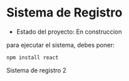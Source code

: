 <h1>Sistema de Registro</h1>

- Estado del proyecto: En construccion 

para ejecutar el sistema, debes poner:

```npm install react```

Sistema de registro 2
